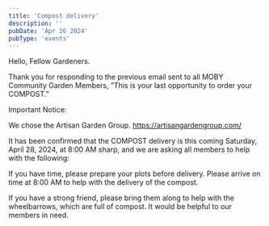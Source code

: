 ```yaml
---
title: 'Compost delivery'
description: ''
pubDate: 'Apr 26 2024'
pubType: 'events'
---
```

Hello, Fellow Gardeners.

Thank you for responding to the previous email sent to all MOBY Community Garden Members, ”This is your last opportunity to order your COMPOST.”

Important Notice:

We chose the Artisan Garden Group. https://artisangardengroup.com/  

It has been confirmed that the COMPOST delivery is this coming Saturday, April 28, 2024, at 8:00 AM sharp, and we are asking all members to help with the following:

If you have time, please prepare your plots before delivery. 
Please arrive on time at 8:00 AM to help with the delivery of the compost. 

If you have a strong friend, please bring them along to help with the wheelbarrows, which are full of compost. It would be helpful to our members in need.

